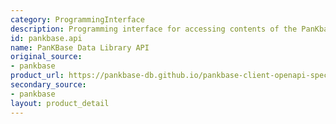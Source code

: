 ```yaml
---
category: ProgrammingInterface
description: Programming interface for accessing contents of the PanKbase Data Portal
id: pankbase.api
name: PanKBase Data Library API
original_source:
- pankbase
product_url: https://pankbase-db.github.io/pankbase-client-openapi-spec/
secondary_source:
- pankbase
layout: product_detail
---
```

